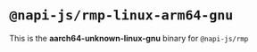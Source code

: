 # `@napi-js/rmp-linux-arm64-gnu`

This is the **aarch64-unknown-linux-gnu** binary for `@napi-js/rmp`
